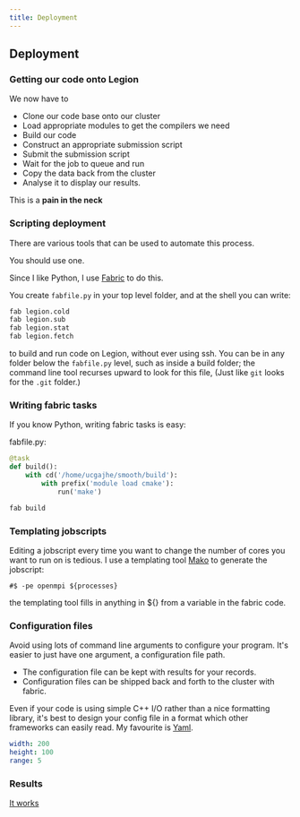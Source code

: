 ```yaml
---
title: Deployment
---
```


## Deployment

### Getting our code onto Legion

We now have to

* Clone our code base onto our cluster
* Load appropriate modules to get the compilers we need
* Build our code
* Construct an appropriate submission script
* Submit the submission script
* Wait for the job to queue and run
* Copy the data back from the cluster
* Analyse it to display our results.

This is a **pain in the neck**

### Scripting deployment

There are various tools that can be used to automate this process.

You should use one.

Since I like Python, I use [Fabric](http://docs.fabfile.org/en/1.10/index.html)
to do this.

You create `fabfile.py` in your top level folder, and at the shell you can write:

``` bash
fab legion.cold
fab legion.sub
fab legion.stat
fab legion.fetch
```

to build and run code on Legion, without ever using ssh. You can be in any folder
below the `fabfile.py` level, such as inside a build folder; the command line tool
recurses upward to look for this file, (Just like `git` looks for the `.git` folder.)

### Writing fabric tasks

If you know Python, writing fabric tasks is easy:

fabfile.py:

``` python
@task
def build():
    with cd('/home/ucgajhe/smooth/build'):
        with prefix('module load cmake'):
            run('make')
```

``` bash
fab build
```

### Templating jobscripts

Editing a jobscript every time you want to change the number of
cores you want to run on is tedious. I use a templating tool 
[Mako](http://www.makotemplates.org) to
generate the jobscript:

``` mako
#$ -pe openmpi ${processes}
```

the templating tool fills in anything in ${} from a variable in the fabric code.

### Configuration files

Avoid using lots of command line arguments to configure your program.
It's easier to just have one argument, a configuration file path.

* The configuration file can be kept with results for your records.
* Configuration files can be shipped back and forth to the cluster with fabric.

Even if your code is using simple C++ I/O rather than a nice formatting library,
it's best to design your config file in a format which other frameworks can easily read.
My favourite is [Yaml](http://www.yaml.org).

``` yaml
width: 200
height: 100
range: 5
```

### Results

[It works](https://www.youtube.com/watch?v=3sXO2rYNwl4)
